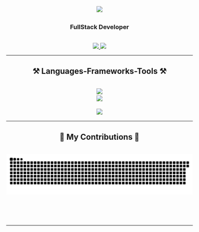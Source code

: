 <h1 align="center">
    <img src="https://readme-typing-svg.herokuapp.com/?font=Righteous&size=35&center=true&vCenter=true&width=500&height=70&duration=4000&lines=Olá!+👋;+Eu+sou+Paulo+Henrique!;" />
</h1>

<h3 align="center">FullStack Developer</h3>

<br/>

<!--<div align="center">
 
 🔭 I’m currently working on **a marketplace**
 
 🌱 I’m currently learning **Docker, Supabase, AWS**

💬 Ask me about **Node.js, React, Firebase... or anything [here](https://github.com/salesp07/salesp07/issues)**

⚡ Fun fact **Game of Thrones Night's Watch cloaks are made from Ikea rugs**

 </div> -->
 
<div align="center"> 
  <a href="mailto:phbduque@gmail.com">
    <img src="https://img.shields.io/badge/Gmail-333333?style=for-the-badge&logo=gmail&logoColor=red" />
  </a>
  <a href="https://www.linkedin.com/in/paulohduque/" target="_blank">
    <img src="https://img.shields.io/badge/LinkedIn-0077B5?style=for-the-badge&logo=linkedin&logoColor=white" target="_blank" />
  </a>
<!--   <a href="" target="_blank">
     <img src="https://img.shields.io/badge/Portfolio-FF5722?style=for-the-badge&logo=todoist&logoColor=white" target="_blank" /> <!-- sqlite, safari, google-chrome are other good icon options -->
<!--   </a> -->
</div>

 <hr/>
 
<h2 align="center">⚒️ Languages-Frameworks-Tools ⚒️</h2>
<br/>
<div align="center">
    <img src="https://skillicons.dev/icons?i=javascript,typescript,nodejs,mysql,php" /><br>
</div>
<div align="center">
    <img src="https://skillicons.dev/icons?i=react,next,bootstrap,html,css,vscode,github,figma,git,laravel,jquery,androidstudio" />
</div>


<br/>
<div align="center">
<!-- <img height="180em"src="https://github-readme-stats.vercel.app/api?username=paulohduque&show_icons=true&theme=dracula"/> -->
<img height="180em" src="https://github-readme-stats.vercel.app/api/top-langs/?username=paulohduque&layout=compact&theme=dracula"/>
</div>
<hr/>

<div align="center">
  <h2>🐍 My Contributions 🐍</h2>
  <br>
  <img alt="snake eating my contributions" src="https://raw.githubusercontent.com/PauloHDuque/PauloHDuque/output/github-contribution-grid-snake.svg" />
  
  <br/><br/><br/>
</div>

<hr/>
